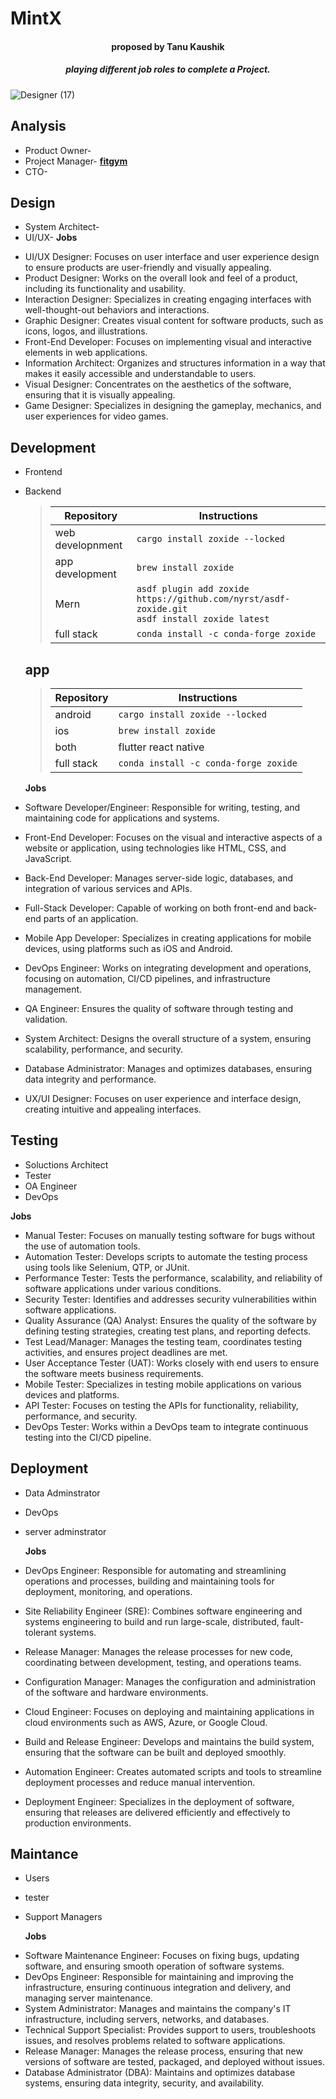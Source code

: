 # MintX                                                                            
<h4 align="center">proposed by Tanu Kaushik</h4>
<h5 align="center"> playing different job roles to complete a Project. </h5>

![Designer (17)](https://github.com/Beyound3d/3D-collection/assets/129869652/46cf7ac3-c3e8-434b-9f0d-1e9be7d88cb3)


## Analysis
- Product Owner-
- Project Manager- [**fitgym**](https://docs.google.com/document/d/19E6dFn_3lVkcZv55uUNjVGvtL6W4F8U3LvglYyLJDrI/edit?usp=sharing)
- CTO-

## Design
* System Architect-
* UI/UX-
  **Jobs**
- UI/UX Designer: Focuses on user interface and user experience design to ensure products are user-friendly and visually appealing.
- Product Designer: Works on the overall look and feel of a product, including its functionality and usability.
- Interaction Designer: Specializes in creating engaging interfaces with well-thought-out behaviors and interactions.
- Graphic Designer: Creates visual content for software products, such as icons, logos, and illustrations.
- Front-End Developer: Focuses on implementing visual and interactive elements in web applications.
- Information Architect: Organizes and structures information in a way that makes it easily accessible and understandable to users.
- Visual Designer: Concentrates on the aesthetics of the software, ensuring that it is visually appealing.
- Game Designer: Specializes in designing the gameplay, mechanics, and user experiences for video games.

## Development
- Frontend
- Backend

   > | Repository                             | Instructions                                                                                          |
   > | ------------------------               | ----------------------------------------------------------------------------------------------------- |
   > |   web developnment                     | `cargo install zoxide --locked`                                                                       |
   > |    app development                     | `brew install zoxide`                                                                                 |
   > |          Mern                          | `asdf plugin add zoxide https://github.com/nyrst/asdf-zoxide.git` <br /> `asdf install zoxide latest` |
   > |        full stack                      | `conda install -c conda-forge zoxide`                                                                 |

  ## app
   > | Repository                             | Instructions                                                                                          |
   > | ------------------------               | ----------------------------------------------------------------------------------------------------- |
   > |              android                   | `cargo install zoxide --locked`                                                                       |
   > |    ios                                 | `brew install zoxide`                                                                                 |
   > |          both                          | flutter react native                                                                                  |
   > |        full stack                      | `conda install -c conda-forge zoxide`                                                                 |
   
  **Jobs**
- Software Developer/Engineer: Responsible for writing, testing, and maintaining code for applications and systems.
- Front-End Developer: Focuses on the visual and interactive aspects of a website or application, using technologies like HTML, CSS, and JavaScript.
- Back-End Developer: Manages server-side logic, databases, and integration of various services and APIs.
- Full-Stack Developer: Capable of working on both front-end and back-end parts of an application.
- Mobile App Developer: Specializes in creating applications for mobile devices, using platforms such as iOS and Android.
- DevOps Engineer: Works on integrating development and operations, focusing on automation, CI/CD pipelines, and infrastructure management.
- QA Engineer: Ensures the quality of software through testing and validation.
- System Architect: Designs the overall structure of a system, ensuring scalability, performance, and security.
- Database Administrator: Manages and optimizes databases, ensuring data integrity and performance.
- UX/UI Designer: Focuses on user experience and interface design, creating intuitive and appealing interfaces.
   
## Testing
* Soluctions Architect
* Tester
* OA Engineer
* DevOps

**Jobs**
- Manual Tester: Focuses on manually testing software for bugs without the use of automation tools.
- Automation Tester: Develops scripts to automate the testing process using tools like Selenium, QTP, or JUnit.
- Performance Tester: Tests the performance, scalability, and reliability of software applications under various conditions.
- Security Tester: Identifies and addresses security vulnerabilities within software applications.
- Quality Assurance (QA) Analyst: Ensures the quality of the software by defining testing strategies, creating test plans, and reporting defects.
- Test Lead/Manager: Manages the testing team, coordinates testing activities, and ensures project deadlines are met.
- User Acceptance Tester (UAT): Works closely with end users to ensure the software meets business requirements.
- Mobile Tester: Specializes in testing mobile applications on various devices and platforms.
- API Tester: Focuses on testing the APIs for functionality, reliability, performance, and security.
- DevOps Tester: Works within a DevOps team to integrate continuous testing into the CI/CD pipeline.
  

## Deployment
- Data Adminstrator
- DevOps
- server adminstrator

  **Jobs**
- DevOps Engineer: Responsible for automating and streamlining operations and processes, building and maintaining tools for deployment, monitoring, and operations.
- Site Reliability Engineer (SRE): Combines software engineering and systems engineering to build and run large-scale, distributed, fault-tolerant systems.
- Release Manager: Manages the release processes for new code, coordinating between development, testing, and operations teams.
- Configuration Manager: Manages the configuration and administration of the software and hardware environments.
- Cloud Engineer: Focuses on deploying and maintaining applications in cloud environments such as AWS, Azure, or Google Cloud.
- Build and Release Engineer: Develops and maintains the build system, ensuring that the software can be built and deployed smoothly.
- Automation Engineer: Creates automated scripts and tools to streamline deployment processes and reduce manual intervention.
- Deployment Engineer: Specializes in the deployment of software, ensuring that releases are delivered efficiently and effectively to production environments.

## Maintance
* Users
* tester
* Support Managers

  **Jobs**
- Software Maintenance Engineer: Focuses on fixing bugs, updating software, and ensuring smooth operation of software systems.
- DevOps Engineer: Responsible for maintaining and improving the infrastructure, ensuring continuous integration and delivery, and managing server maintenance.
- System Administrator: Manages and maintains the company's IT infrastructure, including servers, networks, and databases.
- Technical Support Specialist: Provides support to users, troubleshoots issues, and resolves problems related to software applications.
- Release Manager: Manages the release process, ensuring that new versions of software are tested, packaged, and deployed without issues.
- Database Administrator (DBA): Maintains and optimizes database systems, ensuring data integrity, security, and availability.

